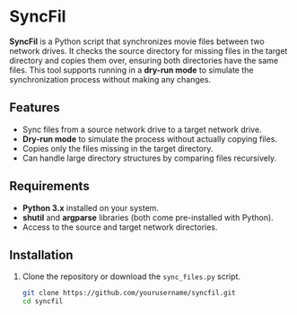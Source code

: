 # SyncFil

**SyncFil** is a Python script that synchronizes movie files between two network drives. It checks the source directory for missing files in the target directory and copies them over, ensuring both directories have the same files. This tool supports running in a **dry-run mode** to simulate the synchronization process without making any changes.

## Features

- Sync files from a source network drive to a target network drive.
- **Dry-run mode** to simulate the process without actually copying files.
- Copies only the files missing in the target directory.
- Can handle large directory structures by comparing files recursively.

## Requirements

- **Python 3.x** installed on your system.
- **shutil** and **argparse** libraries (both come pre-installed with Python).
- Access to the source and target network directories.

## Installation

1. Clone the repository or download the `sync_files.py` script.

   ```bash
   git clone https://github.com/yourusername/syncfil.git
   cd syncfil

